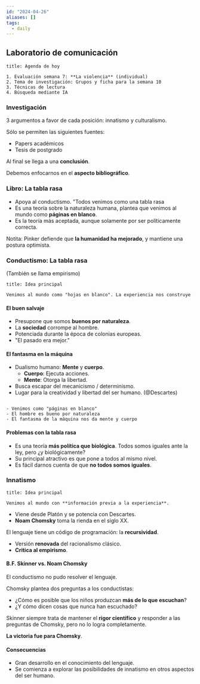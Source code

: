 ```yaml
---
id: "2024-04-26"
aliases: []
tags:
  - daily
---
```


## Laboratorio de comunicación

```ad-note
title: Agenda de hoy

1. Evaluación semana 7: **La violencia** (individual)
2. Tema de investigación: Grupos y ficha para la semana 10
3. Técnicas de lectura
4. Búsqueda mediante IA

```

### Investigación

3 argumentos a favor de cada posición: innatismo y culturalismo.

Sólo se permiten las siguientes fuentes:

- Papers académicos
- Tesis de postgrado

Al final se llega a una **conclusión**.

Debemos enfocarnos en el **aspecto bibliográfico**.

### Libro: La tabla rasa

- Apoya al conductismo. "Todos venimos como una tabla rasa
- Es una teoría sobre la naturaleza humana, plantea que venimos al mundo como **páginas en blanco**.
- Es la teoría más aceptada, aunque solamente por ser políticamente correcta.

Notita: Pinker defiende que **la humanidad ha mejorado**, y mantiene una postura optimista.

### Conductismo: La tabla rasa

(También se llama empirismo)

```ad-important
title: Idea principal

Venimos al mundo como "hojas en blanco". La experiencia nos construye

```

#### El buen salvaje

- Presupone que somos **buenos por naturaleza**.
- La **sociedad** corrompe al hombre.
- Potenciada durante la época de colonias europeas.
- "El pasado era mejor."

#### El fantasma en la máquina

- Dualismo humano: **Mente** y **cuerpo**.
  - **Cuerpo**: Ejecuta acciones.
  - **Mente**: Otorga la libertad.
- Busca escapar del mecanicismo / determinismo.
- Lugar para la creatividad y libertad del ser humano. (@Descartes)

```ad-tldr

- Venimos como "páginas en blanco"
- El hombre es bueno por naturaleza
- El fantasma de la máquina nos da mente y cuerpo

```

#### Problemas con la tabla rasa

- Es una teoría **más política que biológica**. Todos somos iguales ante la ley, pero ¿y biológicamente?
- Su principal atractivo es que pone a todos al mismo nivel.
- Es fácil darnos cuenta de que **no todos somos iguales**.

### Innatismo

```ad-important
title: Idea principal

Venimos al mundo con **información previa a la experiencia**.

```

- Viene desde Platón y se potencia con Descartes.
- **Noam Chomsky** toma la rienda en el siglo XX.

El lenguaje tiene un código de programación: la **recursividad**.

- Versión **renovada** del racionalismo clásico.
- **Critica al empirismo**.

#### B.F. Skinner vs. Noam Chomsky

El conductismo no pudo resolver el lenguaje.

Chomsky plantea dos preguntas a los conductistas:

- ¿Cómo es posible que los niños produzcan **más de lo que escuchan**?
- ¿Y cómo dicen cosas que nunca han escuchado?

Skinner siempre trata de mantener el **rigor científico** y responder a las preguntas de Chomsky, pero no lo logra completamente.

**La victoria fue para Chomsky**.

#### Consecuencias

- Gran desarrollo en el conocimiento del lenguaje.
- Se comienza a explorar las posibilidades de innatismo en otros aspectos del ser humano.
